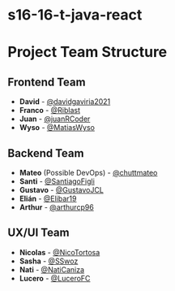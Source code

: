 # s16-16-t-java-react

# Project Team Structure

## Frontend Team
- **David** - [@davidgaviria2021](https://github.com/davidgaviria2021)
- **Franco** - [@Riblast](https://github.com/Riblast)
- **Juan** - [@juanRCoder](https://github.com/juanRCoder)
- **Wyso** - [@MatiasWyso](https://github.com/MatiasWyso)

## Backend Team
- **Mateo** (Possible DevOps) - [@chuttmateo](https://github.com/chuttmateo)
- **Santi** - [@SantiagoFigli](https://github.com/SantiagoFigli)
- **Gustavo** - [@GustavoJCL](https://github.com/GustavoJCL)
- **Elián** - [@Elibar19](https://github.com/Elibar19)
- **Arthur** - [@arthurcp96](https://github.com/arthurcp96)

## UX/UI Team
- **Nicolas** - [@NicoTortosa](https://github.com/NicoTortosa)
- **Sasha** - [@SSwoz](https://github.com/SSwoz)
- **Nati** - [@NatiCaniza](https://github.com/NatiCaniza)
- **Lucero** - [@LuceroFC](https://github.com/LuceroFC)